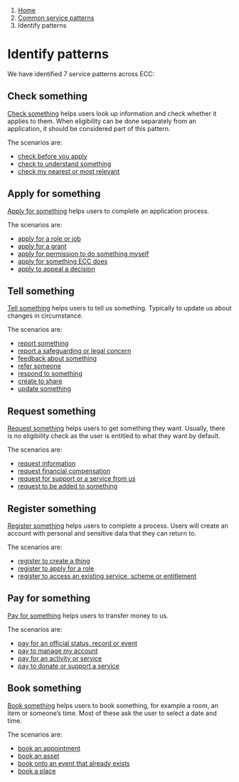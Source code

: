 1. [Home](/docs/core/contents)
2. [Common service patterns](docs/documentation/core/common-service-patterns/overview)
3. Identify patterns

# Identify patterns

We have identified 7 service patterns across ECC:

## Check something
[Check something](docs/documentation/core/common-service-patterns/service-patterns/check-something/overview) helps users look up information and check whether it applies to them. When eligibility can be done separately from an application, it should be considered part of this pattern.

The scenarios are:

* [check before you apply](docs/documentation/core/common-service-patterns/service-patterns/check-something/check-before-you-apply/overview)
* [check to understand something](docs/documentation/core/common-service-patterns/service-patterns/check-something/check-to-understand-something/overview)
* [check my nearest or most relevant](docs/documentation/core/common-service-patterns/service-patterns/check-something/check-my-nearest/overview)

## Apply for something
[Apply for something](docs/documentation/core/common-service-patterns/service-patterns/apply-for-something/overview) helps users to complete an application process.

The scenarios are:

* [apply for a role or job](docs/documentation/core/common-service-patterns/service-patterns/apply-for-something/apply-for-a-role/overview)
* [apply for a grant](docs/documentation/core/common-service-patterns/service-patterns/apply-for-something/apply-for-a-grant/overview)
* [apply for permission to do something myself](docs/documentation/core/common-service-patterns/service-patterns/apply-for-something/apply-for-permission-to-do-something-myself/overview)
* [apply for something ECC does](docs/documentation/core/common-service-patterns/service-patterns/apply-for-something/apply-for-something-ecc-does/overview)
* [apply to appeal a decision](docs/documentation/core/common-service-patterns/service-patterns/apply-for-something/apply-to-appeal-a-decision/overview)

## Tell something
[Tell something](docs/documentation/core/common-service-patterns/service-patterns/tell-something/overview) helps users to tell us something. Typically to update us about changes in circumstance. 

The scenarios are:

* [report something](docs/documentation/core/common-service-patterns/service-patterns/tell-something/report-something/overview)
* [report a safeguarding or legal concern](docs/documentation/core/common-service-patterns/service-patterns/tell-something/report-a-safeguarding-or-legal-concern/overview)
* [feedback about something](docs/documentation/core/common-service-patterns/service-patterns/tell-something/feedback-about-something/overview)
* [refer someone](docs/documentation/core/common-service-patterns/service-patterns/tell-something/refer-someone/overview)
* [respond to something](docs/documentation/core/common-service-patterns/service-patterns/tell-something/respond-to-something/overview)
* [create to share](docs/documentation/core/common-service-patterns/service-patterns/tell-something/create-to-share/overview)
* [update something](docs/documentation/core/common-service-patterns/service-patterns/tell-something/update-something/overview)

## Request something
[Request something](docs/documentation/core/common-service-patterns/service-patterns/request-something/overview) helps users to get something they want. Usually, there is no eligibility check as the user is entitled to what they want by default.

The scenarios are:

* [request information](docs/documentation/core/common-service-patterns/service-patterns/request-something/request-information/overview)
* [request financial compensation](docs/documentation/core/common-service-patterns/service-patterns/request-something/request-financial-compensation/overview)
* [request for support or a service from us](docs/documentation/core/common-service-patterns/service-patterns/request-something/request-for-support-from-the-council/overview)
* [request to be added to something](docs/documentation/core/common-service-patterns/service-patterns/request-something/request-to-be-added-to-something/overview)

## Register something
[Register something](docs/documentation/core/common-service-patterns/service-patterns/register-something/overview) helps users to complete a process. Users will create an account with personal and sensitive data that they can return to.

The scenarios are:

* [register to create a thing](docs/documentation/core/common-service-patterns/service-patterns/register-something/register-to-create-a-thing/overview)
* [register to apply for a role](docs/documentation/core/common-service-patterns/service-patterns/register-something/register-to-apply-for-a-role/overview)
* [register to access an existing service, scheme or entitlement](docs/documentation/core/common-service-patterns/service-patterns/register-something/register-to-access-an-existing-service-scheme-or-entitlement/overview)

## Pay for something
[Pay for something](docs/documentation/core/common-service-patterns/service-patterns/pay-for-something/overview) helps users to transfer money to us.

The scenarios are:

* [pay for an official status, record or event](docs/documentation/core/common-service-patterns/service-patterns/pay-for-something/pay-for-an-official-status-record-event/overview)
* [pay to manage my account](docs/documentation/core/common-service-patterns/service-patterns/pay-for-something/pay-to-manage-my-account/overview)
* [pay for an activity or service](docs/documentation/core/common-service-patterns/service-patterns/pay-for-something/pay-for-an-activity-or-service/overview)
* [pay to donate or support a service](docs/documentation/core/common-service-patterns/service-patterns/pay-for-something/pay-to-donate-or-support-a-service/overview)

## Book something
[Book something](docs/documentation/core/common-service-patterns/service-patterns/book-something/overview) helps users to book something, for example a room, an item or someone’s time. Most of these ask the user to select a date and time.

The scenarios are:

* [book an appointment](docs/documentation/core/common-service-patterns/service-patterns/book-something/book-an-appointment/overview)
* [book an asset](docs/documentation/core/common-service-patterns/service-patterns/book-something/book-an-asset/overview)
* [book onto an event that already exists](docs/documentation/core/common-service-patterns/service-patterns/book-something/book-onto-an-event-that-already-exists/overview)
* [book a place](docs/documentation/core/common-service-patterns/service-patterns/book-something/book-a-place/overview)
